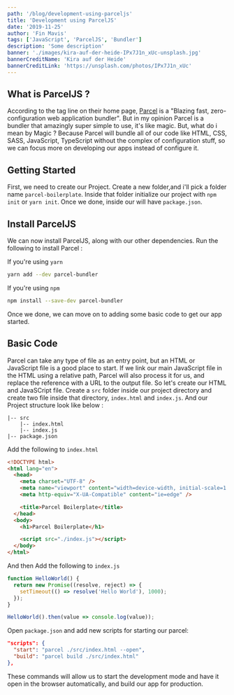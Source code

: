 ```yaml
---
path: '/blog/development-using-parceljs'
title: 'Development using ParcelJS'
date: '2019-11-25'
author: 'Fin Mavis'
tags: ['JavaScript', 'ParcelJS', 'Bundler']
description: 'Some description'
banner: './images/kira-auf-der-heide-IPx7J1n_xUc-unsplash.jpg'
bannerCreditName: 'Kira auf der Heide'
bannerCreditLink: 'https://unsplash.com/photos/IPx7J1n_xUc'
---
```


## What is ParcelJS ?

According to the tag line on their home page, [Parcel](https://parceljs.org/) is a "Blazing fast, zero-configuration web application bundler". But in my opinion Parcel is a bundler that amazingly super simple to use, it's like magic. But, what do i mean by Magic ? Because Parcel will bundle all of our code like HTML, CSS, SASS, JavaScript, TypeScript without the complex of configuration stuff, so we can focus more on developing our apps instead of configure it.

## Getting Started

First, we need to create our Project. Create a new folder,and i'll pick a folder name `parcel-boilerplate`. Inside that folder initialize our project with `npm init` or `yarn init`. Once we done, inside our will have `package.json`.

## Install ParcelJS

We can now install ParcelJS, along with our other dependencies. Run the following to install Parcel :

If you're using `yarn`

```bash
yarn add --dev parcel-bundler
```

If you're using `npm`

```bash
npm install --save-dev parcel-bundler
```

Once we done, we can move on to adding some basic code to get our app started.

## Basic Code

Parcel can take any type of file as an entry point, but an HTML or JavaScript file is a good place to start. If we link our main JavaScript file in the HTML using a relative path, Parcel will also process it for us, and replace the reference with a URL to the output file. So let's create our HTML and JavaSCript file. Create a `src` folder inside our project directory and create two file inside that directory, `index.html` and `index.js`. And our Project structure look like below :

```text
|-- src
    |-- index.html
    |-- index.js
|-- package.json
```

Add the following to `index.html`

```html
<!DOCTYPE html>
<html lang="en">
  <head>
    <meta charset="UTF-8" />
    <meta name="viewport" content="width=device-width, initial-scale=1.0" />
    <meta http-equiv="X-UA-Compatible" content="ie=edge" />

    <title>Parcel Boilerplate</title>
  </head>
  <body>
    <h1>Parcel Boilerplate</h1>

    <script src="./index.js"></script>
  </body>
</html>
```

And then Add the following to `index.js`

```js
function HelloWorld() {
  return new Promise((resolve, reject) => {
    setTimeout(() => resolve('Hello World'), 1000);
  });
}

HelloWorld().then(value => console.log(value));
```

Open `package.json` and add new scripts for starting our parcel:

```json
"scripts": {
  "start": "parcel ./src/index.html --open",
  "build": "parcel build ./src/index.html"
},
```

These commands will allow us to start the development mode and have it open in the browser automatically, and build our app for production.
